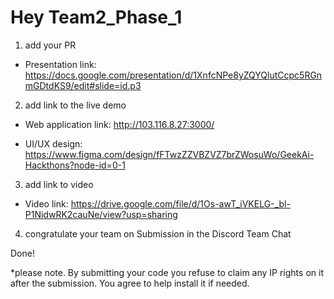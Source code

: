 # Hey Team2_Phase_1

1. add your PR

- Presentation link: https://docs.google.com/presentation/d/1XnfcNPe8yZQYQlutCcpc5RGnmGDtdKS9/edit#slide=id.p3

2. add link to the live demo

- Web application link: http://103.116.8.27:3000/

- UI/UX design: https://www.figma.com/design/fFTwzZZVBZVZ7brZWosuWo/GeekAi-Hackthons?node-id=0-1

3. add link to video

- Video link: https://drive.google.com/file/d/1Os-awT_iVKELG-_bl-P1NidwRK2cauNe/view?usp=sharing

4. congratulate your team on Submission in the Discord Team Chat

Done!

*please note.
By submitting your code you refuse to claim any IP rights on it after the submission.
You agree to help install it if needed.
